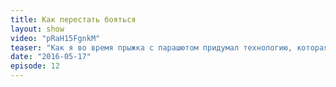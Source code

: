```yaml
---
title: Как перестать бояться 
layout: show
video: "pRaH15FgnkM"
teaser: "Как я во время прыжка с парашютом придумал технологию, которая помогает смелее знакомиться с девушками"
date: "2016-05-17"
episode: 12
---
```

